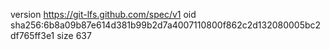 version https://git-lfs.github.com/spec/v1
oid sha256:6b8a09b87e614d381b99b2d7a4007110800f862c2d132080005bc2df765ff3e1
size 637
